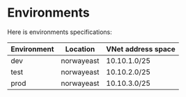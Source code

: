 # Environments

Here is environments specifications:

| Environment | Location | VNet address space |
|--|--|--|
| dev | norwayeast |  10.10.1.0/25 | 
| test | norwayeast |  10.10.2.0/25 | 
| prod | norwayeast |  10.10.3.0/25 | 